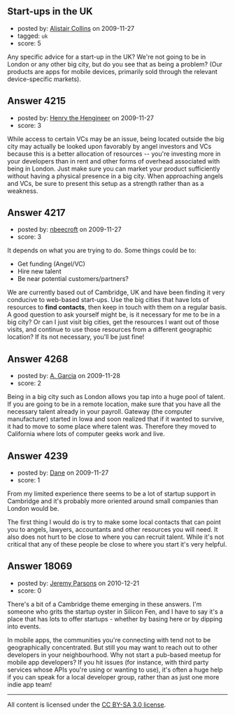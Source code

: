 ## Start-ups in the UK

- posted by: [Alistair Collins](https://stackexchange.com/users/-1/806-alistair-collins) on 2009-11-27
- tagged: `uk`
- score: 5

Any specific advice for a start-up in the UK?  We're not going to be in London or any other big city, but do you see that as being a problem? (Our products are apps for mobile devices, primarily sold through the relevant device-specific markets).


## Answer 4215

- posted by: [Henry the Hengineer](https://stackexchange.com/users/-1/1692-henry-the-hengineer) on 2009-11-27
- score: 3

While access to certain VCs may be an issue, being located outside the big city may actually be looked upon favorably by angel investors and VCs because this is a better allocation of resources -- you're investing more in your developers than in rent and other forms of overhead associated with being in London. Just make sure you can market your product sufficiently without having a physical presence in a big city. When approaching angels and VCs, be sure to present this setup as a strength rather than as a weakness.


## Answer 4217

- posted by: [nbeecroft](https://stackexchange.com/users/-1/1453-nbeecroft) on 2009-11-27
- score: 3

It depends on what you are trying to do. Some things could be to:

 - Get funding (Angel/VC)
 - Hire new talent
 - Be near potential customers/partners? 

We are currently based out of Cambridge, UK and have been finding it very conducive to web-based start-ups. Use the big cities that have lots of resources to **find contacts**, then keep in touch with them on a regular basis. A good question to ask yourself might be, is it necessary for me to be in a big city? Or can I just visit big cities, get the resources I want out of those visits, and continue to use those resources from a different geographic location? If its not necessary, you'll be just fine! 


## Answer 4268

- posted by: [A. Garcia](https://stackexchange.com/users/-1/1659-a-garcia) on 2009-11-28
- score: 2

Being in a big city such as London allows you tap into a huge pool of talent. If you are going to be in a remote location, make sure that you have all the necessary talent already in your payroll. Gateway (the computer manufacturer) started in Iowa and soon realized that if it wanted to survive, it had to move to some place where talent was. Therefore they moved to California where lots of computer geeks work and live. 


## Answer 4239

- posted by: [Dane](https://stackexchange.com/users/-1/1441-dane) on 2009-11-27
- score: 1

From my limited experience there seems to be a lot of startup support in Cambridge and it's probably more oriented around small companies than London would be.

The first thing I would do is try to make some local contacts that can point you to angels, lawyers, accountants and other resources you will need.  It also does not hurt to be close to where you can recruit talent.  While it's not critical that any of these people be close to where you start it's very helpful.


## Answer 18069

- posted by: [Jeremy Parsons](https://stackexchange.com/users/-1/4291-jeremy-parsons) on 2010-12-21
- score: 0

There's a bit of a Cambridge theme emerging in these answers. I'm someone who grits the startup oyster in Silicon Fen, and I have to say it's a place that has lots to offer startups - whether by basing here or by dipping into events.

In mobile apps, the communities you're connecting with tend not to be geographically concentrated. But still you may want to reach out to other developers in your neighbourhood. Why not start a pub-based meetup for mobile app developers? If you hit issues (for instance, with third party services whose APIs you're using or wanting to use), it's often a huge help if you can speak for a local developer group, rather than as just one more indie app team!



---

All content is licensed under the [CC BY-SA 3.0 license](https://creativecommons.org/licenses/by-sa/3.0/).

